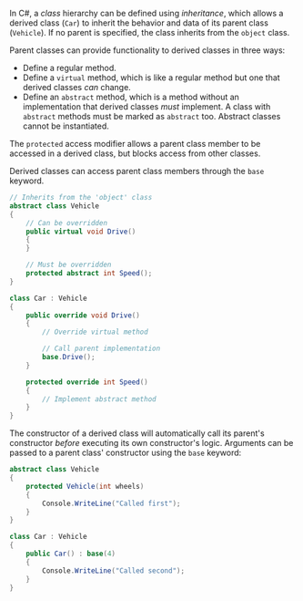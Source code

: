 In C#, a _class_ hierarchy can be defined using _inheritance_, which allows a derived class (`Car`) to inherit the behavior and data of its parent class (`Vehicle`). If no parent is specified, the class inherits from the `object` class.

Parent classes can provide functionality to derived classes in three ways:

- Define a regular method.
- Define a `virtual` method, which is like a regular method but one that derived classes _can_ change.
- Define an `abstract` method, which is a method without an implementation that derived classes _must_ implement. A class with `abstract` methods must be marked as `abstract` too. Abstract classes cannot be instantiated.

The `protected` access modifier allows a parent class member to be accessed in a derived class, but blocks access from other classes.

Derived classes can access parent class members through the `base` keyword.

```csharp
// Inherits from the 'object' class
abstract class Vehicle
{
    // Can be overridden
    public virtual void Drive()
    {
    }

    // Must be overridden
    protected abstract int Speed();
}

class Car : Vehicle
{
    public override void Drive()
    {
        // Override virtual method

        // Call parent implementation
        base.Drive();
    }

    protected override int Speed()
    {
        // Implement abstract method
    }
}
```

The constructor of a derived class will automatically call its parent's constructor _before_ executing its own constructor's logic. Arguments can be passed to a parent class' constructor using the `base` keyword:

```csharp
abstract class Vehicle
{
    protected Vehicle(int wheels)
    {
        Console.WriteLine("Called first");
    }
}

class Car : Vehicle
{
    public Car() : base(4)
    {
        Console.WriteLine("Called second");
    }
}
```
